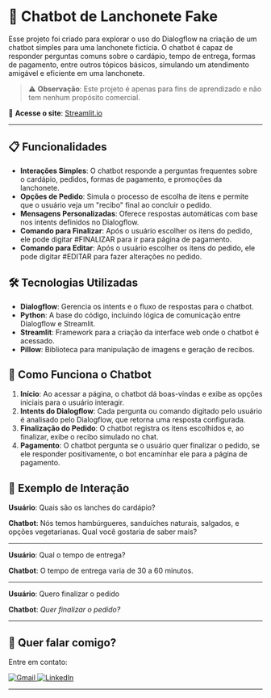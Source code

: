 
# 🍔 Chatbot de Lanchonete Fake

Esse projeto foi criado para explorar o uso do Dialogflow na criação de um chatbot simples para uma lanchonete fictícia. O chatbot é capaz de responder perguntas comuns sobre o cardápio, tempo de entrega, formas de pagamento, entre outros tópicos básicos, simulando um atendimento amigável e eficiente em uma lanchonete.

> ⚠️ **Observação**: Este projeto é apenas para fins de aprendizado e não tem nenhum propósito comercial.

🔗 **Acesse o site**: [Streamlit.io](https://dialog-flow-bot.streamlit.app/)

---

## 📋 Funcionalidades

- **Interações Simples**: O chatbot responde a perguntas frequentes sobre o cardápio, pedidos, formas de pagamento, e promoções da lanchonete.
- **Opções de Pedido**: Simula o processo de escolha de itens e permite que o usuário veja um "recibo" final ao concluir o pedido.
- **Mensagens Personalizadas**: Oferece respostas automáticas com base nos intents definidos no Dialogflow.
- **Comando para Finalizar**: Após o usuário escolher os itens do pedido, ele pode digitar #FINALIZAR para ir para página de pagamento.
- **Comando para Editar**: Após o usuário escolher os itens do pedido, ele pode digitar #EDITAR para fazer alterações no pedido.

## 🛠️ Tecnologias Utilizadas
- **Dialogflow**: Gerencia os intents e o fluxo de respostas para o chatbot.
- **Python**: A base do código, incluindo lógica de comunicação entre Dialogflow e Streamlit.
- **Streamlit**: Framework para a criação da interface web onde o chatbot é acessado.
- **Pillow**: Biblioteca para manipulação de imagens e geração de recibos.

## 🚀 Como Funciona o Chatbot
1. **Início**: Ao acessar a página, o chatbot dá boas-vindas e exibe as opções iniciais para o usuário interagir.
2. **Intents do Dialogflow**: Cada pergunta ou comando digitado pelo usuário é analisado pelo Dialogflow, que retorna uma resposta configurada.
3. **Finalização do Pedido**: O chatbot registra os itens escolhidos e, ao finalizar, exibe o recibo simulado no chat.
4. **Pagamento**: O chatbot pergunta se o usuário quer finalizar o pedido, se ele responder positivamente, o bot encaminhar ele para a página de pagamento.

## 📄 Exemplo de Interação

**Usuário**: Quais são os lanches do cardápio?

**Chatbot**: Nós temos hambúrgueres, sanduíches naturais, salgados, e opções vegetarianas. Qual você gostaria de saber mais?

---

**Usuário**: Qual o tempo de entrega?

**Chatbot**: O tempo de entrega varia de 30 a 60 minutos.

---

**Usuário**: Quero finalizar o pedido

**Chatbot**: *Quer finalizar o pedido?*

---

## 💌 Quer falar comigo?

Entre em contato:

<p align="left">  
<a href="mailto:edsoncarvalhointuria@gmail.com" title="Gmail">  
  <img src="https://img.shields.io/badge/-Gmail-FF0000?style=flat-square&labelColor=FF0000&logo=gmail&logoColor=white" alt="Gmail"/>  
</a>  
<a href="https://br.linkedin.com/in/edson-carvalho-inturia-1442a0129" title="LinkedIn">  
  <img src="https://img.shields.io/badge/-LinkedIn-0e76a8?style=flat-square&logo=linkedin&logoColor=white" alt="LinkedIn"/>  
</a>  
</p>

---
